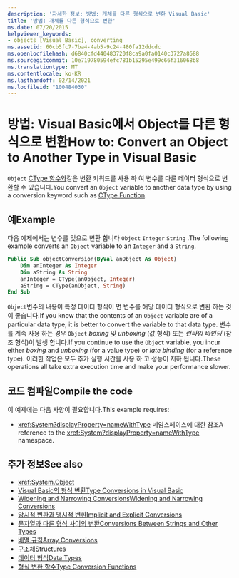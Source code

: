 ```yaml
---
description: '자세한 정보: 방법: 개체를 다른 형식으로 변환 Visual Basic'
title: '방법: 개체를 다른 형식으로 변환'
ms.date: 07/20/2015
helpviewer_keywords:
- objects [Visual Basic], converting
ms.assetid: 60cb5fc7-7ba4-4ab5-9c24-480fa12ddcdc
ms.openlocfilehash: d6840cfd440483720f8ca9a0fa0140c3727a8688
ms.sourcegitcommit: 10e719780594efc781b15295e499c66f316068b8
ms.translationtype: MT
ms.contentlocale: ko-KR
ms.lasthandoff: 02/14/2021
ms.locfileid: "100484030"
---
```

# <a name="how-to-convert-an-object-to-another-type-in-visual-basic"></a><span data-ttu-id="39f13-103">방법: Visual Basic에서 Object를 다른 형식으로 변환</span><span class="sxs-lookup"><span data-stu-id="39f13-103">How to: Convert an Object to Another Type in Visual Basic</span></span>

<span data-ttu-id="39f13-104">`Object` [CType 함수와](../../../language-reference/functions/ctype-function.md)같은 변환 키워드를 사용 하 여 변수를 다른 데이터 형식으로 변환할 수 있습니다.</span><span class="sxs-lookup"><span data-stu-id="39f13-104">You convert an `Object` variable to another data type by using a conversion keyword such as [CType Function](../../../language-reference/functions/ctype-function.md).</span></span>  
  
## <a name="example"></a><span data-ttu-id="39f13-105">예</span><span class="sxs-lookup"><span data-stu-id="39f13-105">Example</span></span>  

 <span data-ttu-id="39f13-106">다음 예제에서는 변수를 및으로 변환 합니다 `Object` `Integer` `String` .</span><span class="sxs-lookup"><span data-stu-id="39f13-106">The following example converts an `Object` variable to an `Integer` and a `String`.</span></span>  
  
```vb  
Public Sub objectConversion(ByVal anObject As Object)  
    Dim anInteger As Integer  
    Dim aString As String  
    anInteger = CType(anObject, Integer)  
    aString = CType(anObject, String)  
End Sub  
```  
  
 <span data-ttu-id="39f13-107">`Object`변수의 내용이 특정 데이터 형식이 면 변수를 해당 데이터 형식으로 변환 하는 것이 좋습니다.</span><span class="sxs-lookup"><span data-stu-id="39f13-107">If you know that the contents of an `Object` variable are of a particular data type, it is better to convert the variable to that data type.</span></span> <span data-ttu-id="39f13-108">변수를 계속 사용 하는 경우 `Object` *boxing* 및 *unboxing* (값 형식) 또는 *런타임 바인딩* (참조 형식)이 발생 합니다.</span><span class="sxs-lookup"><span data-stu-id="39f13-108">If you continue to use the `Object` variable, you incur either *boxing* and *unboxing* (for a value type) or *late binding* (for a reference type).</span></span> <span data-ttu-id="39f13-109">이러한 작업은 모두 추가 실행 시간을 사용 하 고 성능이 저하 됩니다.</span><span class="sxs-lookup"><span data-stu-id="39f13-109">These operations all take extra execution time and make your performance slower.</span></span>  
  
## <a name="compile-the-code"></a><span data-ttu-id="39f13-110">코드 컴파일</span><span class="sxs-lookup"><span data-stu-id="39f13-110">Compile the code</span></span>  

 <span data-ttu-id="39f13-111">이 예제에는 다음 사항이 필요합니다.</span><span class="sxs-lookup"><span data-stu-id="39f13-111">This example requires:</span></span>  
  
- <span data-ttu-id="39f13-112"><xref:System?displayProperty=nameWithType> 네임스페이스에 대한 참조</span><span class="sxs-lookup"><span data-stu-id="39f13-112">A reference to the <xref:System?displayProperty=nameWithType> namespace.</span></span>  
  
## <a name="see-also"></a><span data-ttu-id="39f13-113">추가 정보</span><span class="sxs-lookup"><span data-stu-id="39f13-113">See also</span></span>

- <xref:System.Object>
- [<span data-ttu-id="39f13-114">Visual Basic의 형식 변환</span><span class="sxs-lookup"><span data-stu-id="39f13-114">Type Conversions in Visual Basic</span></span>](type-conversions.md)
- [<span data-ttu-id="39f13-115">Widening and Narrowing Conversions</span><span class="sxs-lookup"><span data-stu-id="39f13-115">Widening and Narrowing Conversions</span></span>](widening-and-narrowing-conversions.md)
- [<span data-ttu-id="39f13-116">암시적 변환과 명시적 변환</span><span class="sxs-lookup"><span data-stu-id="39f13-116">Implicit and Explicit Conversions</span></span>](implicit-and-explicit-conversions.md)
- [<span data-ttu-id="39f13-117">문자열과 다른 형식 사이의 변환</span><span class="sxs-lookup"><span data-stu-id="39f13-117">Conversions Between Strings and Other Types</span></span>](conversions-between-strings-and-other-types.md)
- [<span data-ttu-id="39f13-118">배열 규칙</span><span class="sxs-lookup"><span data-stu-id="39f13-118">Array Conversions</span></span>](array-conversions.md)
- [<span data-ttu-id="39f13-119">구조체</span><span class="sxs-lookup"><span data-stu-id="39f13-119">Structures</span></span>](structures.md)
- [<span data-ttu-id="39f13-120">데이터 형식</span><span class="sxs-lookup"><span data-stu-id="39f13-120">Data Types</span></span>](../../../language-reference/data-types/index.md)
- [<span data-ttu-id="39f13-121">형식 변환 함수</span><span class="sxs-lookup"><span data-stu-id="39f13-121">Type Conversion Functions</span></span>](../../../language-reference/functions/type-conversion-functions.md)
